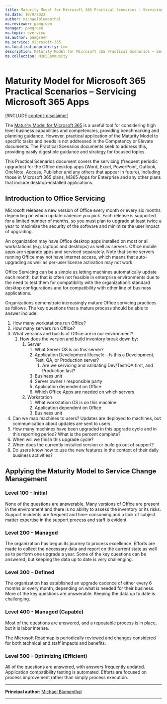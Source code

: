 ```yaml
---
title: Maturity Model for Microsoft 365 Practical Scenarios – Servicing Microsoft 365 App
ms.date: 10/9/2023
author: michaelblumenthal
ms.reviewer: pamgreen
manager: pamgreen
ms.topic: overview
ms.author: pamgreen
ms.service: microsoft-365
ms.localizationpriority: Low
description: Maturity Model for Microsoft 365 Practical Scenarios – Servicing Microsoft 365 Apps
ms.collection: M365Community
---
```


# Maturity Model for Microsoft 365 Practical Scenarios – Servicing Microsoft 365 Apps  

[!INCLUDE [content-disclaimer](includes/content-disclaimer.md)]

The [Maturity Model for Microsoft 365](microsoft365-maturity-model--intro.md) is a useful tool for considering high level business capabilities and competencies, providing benchmarking and planning guidance.  However, practical application of the Maturity Model to specific tasks and needs is not addressed in the Competency or Elevate documents. The Practical Scenarios documents seek to address this, providing easily digestible guidance and strategy for focused topics.

This Practical Scenarios document covers the servicing (frequent periodic upgrades) for the Office desktop apps (Word, Excel, PowerPoint, Outlook, OneNote, Access, Publisher and any others that appear in future), including those in Microsoft 365 plans, M365 Apps for Enterprise and any other plans that include desktop-installed applications.

## Introduction to Office Servicing

Microsoft releases a new version of Office every month or every six months depending on which update cadence you pick.  Each release is supported for a limited number of months, so you must plan to upgrade at least twice a year to maximize the security of the software and minimize the user impact of upgrading.

An organization may have Office desktop apps installed on most or all workstations (e.g. laptops and desktops) as well as servers.  Office mobile apps are separate apps and serviced separately.  Note that some servers running Office may not have internet access, which means that auto-upgrading as well as per-user license activation may not work.

Office Servicing can be a simple as letting machines automatically update each month, but that is often not feasible in enterprise environments due to the need to test them for compatibility with the organization’s standard desktop configurations and for compatibility with other line of business applications.

Organizations demonstrate increasingly mature Office servicing practices as follows. The key questions that a mature process should be able to answer include:

1. How many workstations run Office?
2. How many servers run Office?
3. What versions and builds of Office are in our environment?
      1. How does the version and build inventory break down by:
            1. Server
                1. What Server OS is on this server?
                2. Application Development lifecycle – Is this a Development, Test, QA, or Production server?
                      1. Are we servicing and validating Dev/Test/QA first, and Production last?
                3. Business unit
                4. Server owner / responsible party
                5. Application dependent on Office
                6. Which Office Apps are needed on which servers
            2. Workstation
                1. What workstation OS is on this machine
                2. Application dependent on Office
                3. Business unit
4. Can we map machines to users? Updates are deployed to machines, but communication about updates are sent to users.
5. How many machines have been upgraded in this upgrade cycle and in this reporting period? What is the percent complete?
6. When will we finish this upgrade cycle?
7. When does the currently installed version or build go out of support?
8. Do users know how to use the new features in the context of their daily business activities?

## Applying the Maturity Model to Service Change Management

### Level 100 - Initial

None of the questions are answerable. Many versions of Office are present in the environment and there is no ability to assess the inventory or its risks. Support incidents are frequent and time-consuming and a lack of subject matter expertise in the support process and staff is evident.

### Level 200 – Managed

The organization has begun its journey to process excellence. Efforts are made to collect the necessary data and report on the current state as well as to perform one upgrade a year. Some of the key questions can be answered, but keeping the data up to date is very challenging.

### Level 300 – Defined

The organization has established an upgrade cadence of either every 6 months or every month, depending on what is needed for their business. More of the key questions are answerable. Keeping the data up to date is challenging.

### Level 400 - Managed (Capable)

Most of the questions are answered, and a repeatable process is in place, but it is labor intense.

The Microsoft Roadmap is periodically reviewed and changes considered for both technical and staff impacts and benefits.

### Level 500 - Optimizing (Efficient)

All of the questions are answered, with answers frequently updated. Application compatibility testing is automated. Efforts are focused on process improvement rather than simply process execution.

---

**Principal author**: [Michael Blumenthal](https://www.linkedin.com/in/michaelbblumenthal/)

---
